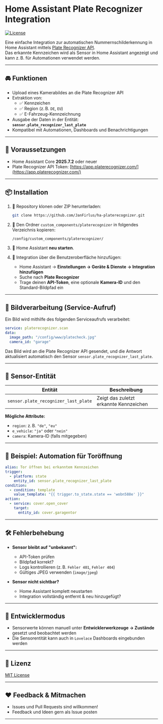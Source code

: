 
# Home Assistant Plate Recognizer Integration

[![License](https://img.shields.io/github/license/JanFirlus/ha-platerecognizer.svg)](LICENSE)

Eine einfache Integration zur automatischen Nummernschilderkennung in Home Assistant mittels [Plate Recognizer API](https://www.platerecognizer.com/).  
Das erkannte Kennzeichen wird als Sensor in Home Assistant angezeigt und kann z. B. für Automationen verwendet werden.

---

## 🚘 Funktionen

- Upload eines Kamerabildes an die Plate Recognizer API
- Extraktion von:
  - ✅ Kennzeichen
  - ✅ Region (z. B. `DE`, `EU`)
  - ✅ E-Fahrzeug-Kennzeichnung
- Ausgabe der Daten in der Entität:  
  **`sensor.plate_recognizer_last_plate`**
- Kompatibel mit Automationen, Dashboards und Benachrichtigungen

---

## 🧱 Voraussetzungen

- Home Assistant Core **2025.7.2** oder neuer
- Plate Recognizer API Token: [https://app.platerecognizer.com/](https://app.platerecognizer.com/)

---

## 📦 Installation

1. 📁 Repository klonen oder ZIP herunterladen:
   ```bash
   git clone https://github.com/JanFirlus/ha-platerecognizer.git
   ```

2. 📂 Den Ordner `custom_components/platerecognizer` in folgendes Verzeichnis kopieren:
   ```
   /config/custom_components/platerecognizer/
   ```

3. 🔄 Home Assistant **neu starten**.

4. 🔧 Integration über die Benutzeroberfläche hinzufügen:
   - Home Assistant → **Einstellungen → Geräte & Dienste → Integration hinzufügen**
   - Suche nach **Plate Recognizer**
   - Trage deinen **API-Token**, eine optionale **Kamera-ID** und den Standard-Bildpfad ein

---

## 📸 Bildverarbeitung (Service-Aufruf)

Ein Bild wird mithilfe des folgenden Serviceaufrufs verarbeitet:

```yaml
service: platerecognizer.scan
data:
  image_path: "/config/www/platecheck.jpg"
  camera_id: "garage"
```

Das Bild wird an die Plate Recognizer API gesendet, und die Antwort aktualisiert automatisch den Sensor `sensor.plate_recognizer_last_plate`.

---

## 🧠 Sensor-Entität

| Entität                              | Beschreibung                            |
|-------------------------------------|-----------------------------------------|
| `sensor.plate_recognizer_last_plate` | Zeigt das zuletzt erkannte Kennzeichen |

**Mögliche Attribute:**
- `region`: z. B. `"de"`, `"eu"`
- `e_vehicle`: `"ja"` oder `"nein"`
- `camera`: Kamera-ID (falls mitgegeben)

---

## 🔔 Beispiel: Automation für Toröffnung

```yaml
alias: Tor öffnen bei erkanntem Kennzeichen
trigger:
  - platform: state
    entity_id: sensor.plate_recognizer_last_plate
condition:
  - condition: template
    value_template: "{{ trigger.to_state.state == 'wobn588e' }}"
action:
  - service: cover.open_cover
    target:
      entity_id: cover.garagentor
```

---

## 🛠️ Fehlerbehebung

- **Sensor bleibt auf "unbekannt":**
  - API-Token prüfen
  - Bildpfad korrekt?
  - Logs kontrollieren (z. B. `Fehler 401`, `Fehler 404`)
  - Gültiges JPEG verwenden (`image/jpeg`)

- **Sensor nicht sichtbar?**
  - Home Assistant komplett neustarten
  - Integration vollständig entfernt & neu hinzugefügt?

---

## 🧪 Entwicklermodus

- Sensorwerte können manuell unter **Entwicklerwerkzeuge → Zustände** gesetzt und beobachtet werden
- Die Sensorentität kann auch in `Lovelace` Dashboards eingebunden werden

---

## 📄 Lizenz

[MIT License](LICENSE)

---

## ❤️ Feedback & Mitmachen

- Issues und Pull Requests sind willkommen!
- Feedback und Ideen gern als Issue posten

---
